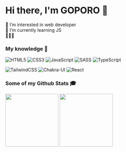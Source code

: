 <h1><strong>Hi there, I'm GOPORO</strong> 👋</a></h1>
👀 I’m interested in web developer</br>
🌱 I’m currently learning JS</br>
🚀🚀🚀

### **My knowledge 📖**

![HTML5](https://img.shields.io/badge/HTML5-%23E34F26.svg?style=flat-square&logo=html5&logoColor=white)
![CSS3](https://img.shields.io/badge/CSS3-%231572B6.svg?style=flat-square&logo=css3&logoColor=white)
![JavaScript](https://img.shields.io/badge/JavaScript-%23323330.svg?style=flat-square&logo=javascript&logoColor=%23F7DF1E)
![SASS](https://img.shields.io/badge/SASS-hotpink.svg?style=flat-square&logo=SASS&logoColor=white)
![TypeScript](https://img.shields.io/badge/TypeScript-%23007ACC.svg?style=flat-square&logo=typescript&logoColor=white)
<!-- ![jQuery](https://img.shields.io/badge/jQuery-144C9B.svg?style=flat-square&logo=jquery&logoColor=white) -->
![TailwindCSS](https://img.shields.io/badge/TailwindCSS-%2338B2AC.svg?style=flat-square&logo=tailwind-css&logoColor=white)
![Chakra-UI](https://img.shields.io/badge/Chakra--UI-319795?style=flat&logo=chakra-ui&logoColor=white)
![React](https://img.shields.io/badge/ReactJS-%2320232a.svg?style=flat-square&logo=react&logoColor=%2361DAFB)
<!-- ![Bootstrap](https://img.shields.io/badge/Bootstrap-%23712cf9.svg?style=flat-square&logo=bootstrap&logoColor=white) -->
<!-- ![Next.Js](https://img.shields.io/badge/Next.js-black?style=flat-square&logo=next.js&logoColor=white) -->
<!-- ![Vue.js](https://img.shields.io/badge/Vue.js-%2335495e.svg?style=flat-square&logo=vuedotjs&logoColor=%234FC08D) -->
<!-- ![NodeJS](https://img.shields.io/badge/Node.js-6DA55F?style=flat-square&logo=node.js&logoColor=white) -->
<!-- ![MongoDB](https://img.shields.io/badge/MongoDB-%234ea94b.svg?style=flat-square&logo=mongodb&logoColor=white) -->
<!-- ![Firebase](https://img.shields.io/badge/Firebase-%23039BE5.svg?style=flat-square&logo=firebase) -->
<!-- ![GraphQL](https://img.shields.io/badge/-GraphQL-E10098?style=flat-square&logo=graphql&logoColor=white) -->
<!-- ![Apollo Client](https://img.shields.io/badge/Apollo-white?style=flat-square&logo=apollo-graphql&logoColor=black) -->
<!-- ![Socket.IO](https://img.shields.io/badge/Socket.IO-black.svg?style=flat-square&logo=socket.io&logoColor=white) -->
<!-- ![Postgres](https://img.shields.io/badge/PostgreSQL-%23316192.svg?style=flat-square&logo=postgresql&logoColor=white) -->

### **Some of my Github Stats 🎓**

<p align="left">
<img src="https://github-readme-stats.vercel.app/api?username=alutom2002&show_icons=true&theme=react&icon_color=ffb300" height="165">
<img src="https://github-readme-stats.vercel.app/api/top-langs/?username=alutom2002&layout=compact&theme=react&langs_count=6&" height="165">
</p>
